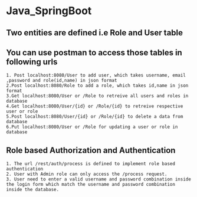 # Java_SpringBoot
## Two entities are defined i.e Role and User table
    
## You can use postman to access those tables in following urls
    1. Post localhost:8080/User to add user, which takes username, email ,password and role(id,name) in json format
    2.Post localhost:8080/Role to add a role, which takes id,name in json format
    3.Get localhost:8080/User or /Role to retreive all users and roles in database
    4.Get localhost:8080/User/{id} or /Role/{id} to retreive respective user or role
    5.Post localhost:8080/User/{id} or /Role/{id} to delete a data from database
    6.Put localhost:8080/User or /Role for updating a user or role in database

## Role based Authorization and Authentication
    1. The url /rest/auth/process is defined to implement role based authentication
    2. User with Admin role can only access the /process request.
    3. User need to enter a valid username and password combination inside the login form which match the username and password combination inside the database.
